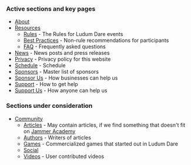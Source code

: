 
### Active sections and key pages
* [About](about)
* [Resources](resources)
  * [Rules](resources/rules) - The Rules for Ludum Dare events
  * [Best Practices](resources/best-practices) - Non-rule recommendations for participants
  * [FAQ](resources/faq) - Frequently asked questions
* [News](news) - News posts and press releases
* [Privacy](privacy) - Privacy policy for this website
* [Schedule](schedule) - Schedule
* [Sponsors](sponsors) - Master list of sponsors
* [Sponsor Us](sponsor-us) - How businesses can help us
* [Support](support) - How to get help
* [Support Us](sponsor-us) - How anyone can help us


### Sections under consideration
* [Community](community)
  * [Articles](community/articles) - May contain articles, if we find something that doesn't fit on [Jammer Academy](https://github.com/JammerAcademy)
  * [Authors](communty/authors) - Writers of articles
  * [Games](community/games) - Commercialized games that started out in Ludum Dare
  * [Social](community/social)
  * [Videos](community/videos) - User contributed videos 

